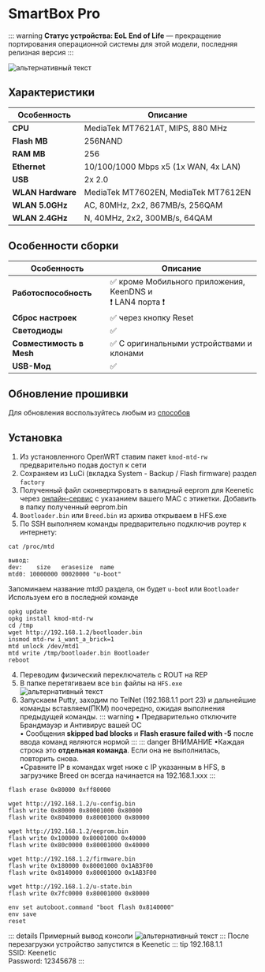 # SmartBox Pro <YezBadgeWithDropdown type="keenetic" text="4.1.8" url="/assets/files/firmware/SmartBox-Pro-4.1.8.zip" :versions="[{ text: '4.1.7', url: '/assets/files/firmware/SmartBox-Pro-4.1.7.7z' }, { text: '4.0.7', url: '/assets/files/firmware/SmartBox-Pro-4.0.7.7z' }]"/>

::: warning **Статус устройства: EoL**
**End of Life** — прекращение портирования операционной системы для этой модели, последняя релизная версия
:::

![альтернативный текст](/assets/images/wiki/guides/SmartBox/pro.png)

## Характеристики

| Особенность       | Описание                             |
|-------------------|--------------------------------------|
| **CPU**           | MediaTek MT7621AT, MIPS, 880 MHz     |
| **Flash MB**      | 256NAND                              |
| **RAM MB**        | 256                                  |
| **Ethernet**      | 10/100/1000 Mbps x5 (1x WAN, 4x LAN) |
| **USB**           | 2x 2.0                               |
| **WLAN Hardware** | MediaTek MT7602EN, MediaTek MT7612EN |
| **WLAN 5.0GHz**   | AC, 80MHz, 2x2, 867MB/s, 256QAM      |
| **WLAN 2.4GHz**   | N, 40MHz, 2x2, 300MB/s, 64QAM        |

## Особенности сборки

| Особенность              | Описание                                                     |
|--------------------------|--------------------------------------------------------------|
| **Работоспособность**    | ✅ кроме Мобильного приложения, KeenDNS и <br/>❗ LAN4 порта ❗ |
| **Сброс настроек**       | ✅ через кнопку Reset                                         |
| **Светодиоды**           | ✅                                                            |
| **Совместимость в Mesh** | ✅ С оригинальными устройствами и клонами                     |
| **USB-Мод**              | ✅                                                            |

## Обновление прошивки

Для обновления воспользуйтесь любым из [способов](/wiki/helpful/updateFirmware.md)

## Установка

1. Из установленного OpenWRT ставим пакет `kmod-mtd-rw` предварительно подав доступ к сети
2. Сохраняем из LuCi (вкладка System - Backup / Flash firmware) раздел `factory`
3. Полученный файл сконвертировать в валидный eeprom для Keenetic через [онлайн-сервис](https://yeezyio.github.io/) с указанием вашего MAC с этикетки. Добавить в папку полученный eeprom.bin
4. `Bootloader.bin` или `Breed.bin` из архива открываем в HFS.exe
5. По SSH выполняем команды предварительно подключив роутер к интернету:
```shell
cat /proc/mtd

вывод:
dev:    size   erasesize  name
mtd0: 10000000 00020000 "u-boot"
```
Запоминаем название mtd0 раздела, он будет `u-boo`t или `Bootloader` <br/> Используем его в последней команде

```shell
opkg update
opkg install kmod-mtd-rw
cd /tmp
wget http://192.168.1.2/bootloader.bin
insmod mtd-rw i_want_a_brick=1
mtd unlock /dev/mtd1
mtd write /tmp/bootloader.bin Bootloader
reboot
```

4. Переводим физический переключатель с ROUT на REP
5. В папке перетягиваем все `bin` файлы на `HFS.exe`
   ![альтернативный текст](/assets/images/wiki/guides/TP-Link-EC330/openhfs.png)
6. Запускаем Putty, заходим по TelNet (192.168.1.1 port 23) и дальнейшие команды вставляем(ПКМ) поочередно, ожидая
   выполнения предыдущей команды.
   ::: warning
   • Предварительно отключите Брандмауэр и Антивирус вашей ОС
   <br/>• Сообщения **skipped bad blocks** и **Flash erasure failed with -5** после ввода команд являются нормой
   :::
   ::: danger ВНИМАНИЕ
   •Каждая строка это **отдельная команда**. Если она не выполнилась, повторить снова.
   <br/>•Cравните IP в командах wget ниже с IP указанным в HFS, в загрузчике Breed он всегда начинается на
   192.168.1.xxx
   :::

```shell
flash erase 0x80000 0xff80000

wget http://192.168.1.2/u-config.bin
flash write 0x80000 0x80001000 0x80000
flash write 0x8040000 0x80001000 0x80000

wget http://192.168.1.2/eeprom.bin
flash write 0x100000 0x80001000 0x40000
flash write 0x80c0000 0x80001000 0x40000

wget http://192.168.1.2/firmware.bin
flash write 0x180000 0x80001000 0x1AB3F00
flash write 0x8140000 0x80001000 0x1AB3F00

wget http://192.168.1.2/u-state.bin
flash write 0x7fc0000 0x80001000 0x80000

env set autoboot.command "boot flash 0x8140000"
env save
reset
```

::: details Примерный вывод консоли
![альтернативный текст](/assets/images/wiki/guides/TP-Link-EC330/breedlog.png)
:::
После перезагрузки устройство запустится в Keenetic
::: tip 192.168.1.1<br/>SSID: Keenetic<br/>Password: 12345678
:::
